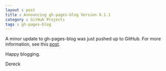 ```yaml
---
layout : post
title : Announcing gh-pages-blog Version 0.1.1
category : GitHub Projects
tags : gh-pages-blog
---
```


A minor update to gh-pages-blog was just pushed up to GitHub. For more information, see this [post](http://thedereck.github.io/gh-pages-blog/Version%200.1.1/2013/03/21/version-0-1-1.html).

Happy blogging.

Dereck